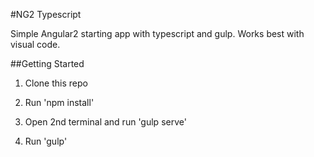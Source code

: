 #NG2 Typescript

Simple Angular2 starting app with typescript and gulp.
Works best with visual code.

##Getting Started

1. Clone this repo

2. Run 'npm install'

3. Open 2nd terminal and run 'gulp serve'

4. Run 'gulp'
